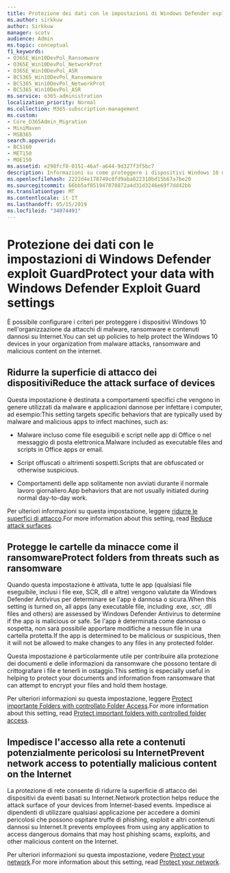 ```yaml
---
title: Protezione dei dati con le impostazioni di Windows Defender exploit Guard
ms.author: sirkkuw
author: Sirkkuw
manager: scotv
audience: Admin
ms.topic: conceptual
f1_keywords:
- O365E_Win10DevPol_Ransomware
- O365E_Win10DevPol_NetworkProt
- O365E_Win10DevPol_ASR
- BCS365_Win10DevPol_Ransomware
- BCS365_Win10DevPol_NetworkProt
- BCS365_Win10DevPol_ASR
ms.service: o365-administration
localization_priority: Normal
ms.collection: M365-subscription-management
ms.custom:
- Core_O365Admin_Migration
- MiniMaven
- MSB365
search.appverid:
- BCS160
- MET150
- MOE150
ms.assetid: e298fcf8-0151-46af-a644-9d327f3f5bc7
description: Informazioni su come proteggere i dispositivi Windows 10 nell'organizzazione da attacchi di malware, ransomware e contenuti dannosi su Internet.
ms.openlocfilehash: 2222d4e178749c8fd9aba822310bd15b67a7be20
ms.sourcegitcommit: 66bb5af851947078872a4d31d3246e69f7dd42bb
ms.translationtype: MT
ms.contentlocale: it-IT
ms.lasthandoff: 05/15/2019
ms.locfileid: "34074491"
---
```

# <a name="protect-your-data-with-windows-defender-exploit-guard-settings"></a><span data-ttu-id="25bd4-103">Protezione dei dati con le impostazioni di Windows Defender exploit Guard</span><span class="sxs-lookup"><span data-stu-id="25bd4-103">Protect your data with Windows Defender Exploit Guard settings</span></span>

<span data-ttu-id="25bd4-104">È possibile configurare i criteri per proteggere i dispositivi Windows 10 nell'organizzazione da attacchi di malware, ransomware e contenuti dannosi su Internet.</span><span class="sxs-lookup"><span data-stu-id="25bd4-104">You can set up policies to help protect the Windows 10 devices in your organization from malware attacks, ransomware and malicious content on the internet.</span></span>
  
## <a name="reduce-the-attack-surface-of-devices"></a><span data-ttu-id="25bd4-105">Ridurre la superficie di attacco dei dispositivi</span><span class="sxs-lookup"><span data-stu-id="25bd4-105">Reduce the attack surface of devices</span></span>

<span data-ttu-id="25bd4-106">Questa impostazione è destinata a comportamenti specifici che vengono in genere utilizzati da malware e applicazioni dannose per infettare i computer, ad esempio:</span><span class="sxs-lookup"><span data-stu-id="25bd4-106">This setting targets specific behaviors that are typically used by malware and malicious apps to infect machines, such as:</span></span>
  
- <span data-ttu-id="25bd4-107">Malware incluso come file eseguibili e script nelle app di Office o nel messaggio di posta elettronica.</span><span class="sxs-lookup"><span data-stu-id="25bd4-107">Malware included as executable files and scripts in Office apps or email.</span></span>
    
- <span data-ttu-id="25bd4-108">Script offuscati o altrimenti sospetti.</span><span class="sxs-lookup"><span data-stu-id="25bd4-108">Scripts that are obfuscated or otherwise suspicious.</span></span>
    
- <span data-ttu-id="25bd4-109">Comportamenti delle app solitamente non avviati durante il normale lavoro giornaliero.</span><span class="sxs-lookup"><span data-stu-id="25bd4-109">App behaviors that are not usually initiated during normal day-to-day work.</span></span>
    
<span data-ttu-id="25bd4-110">Per ulteriori informazioni su questa impostazione, leggere [ridurre le superfici di attacco](https://go.microsoft.com/fwlink/?linkid=870417).</span><span class="sxs-lookup"><span data-stu-id="25bd4-110">For more information about this setting, read [Reduce attack surfaces](https://go.microsoft.com/fwlink/?linkid=870417).</span></span>
  
## <a name="protect-folders-from-threats-such-as-ransomware"></a><span data-ttu-id="25bd4-111">Protegge le cartelle da minacce come il ransomware</span><span class="sxs-lookup"><span data-stu-id="25bd4-111">Protect folders from threats such as ransomware</span></span>

<span data-ttu-id="25bd4-112">Quando questa impostazione è attivata, tutte le app (qualsiasi file eseguibile, inclusi i file exe, SCR, dll e altre) vengono valutate da Windows Defender Antivirus per determinare se l'app è dannosa o sicura.</span><span class="sxs-lookup"><span data-stu-id="25bd4-112">When this setting is turned on, all apps (any executable file, including .exe, .scr, .dll files and others) are assessed by Windows Defender Antivirus to determine if the app is malicious or safe.</span></span> <span data-ttu-id="25bd4-113">Se l'app è determinata come dannosa o sospetta, non sarà possibile apportare modifiche a nessun file in una cartella protetta.</span><span class="sxs-lookup"><span data-stu-id="25bd4-113">If the app is determined to be malicious or suspicious, then it will not be allowed to make changes to any files in any protected folder.</span></span>
  
<span data-ttu-id="25bd4-114">Questa impostazione è particolarmente utile per contribuire alla protezione dei documenti e delle informazioni da ransomware che possono tentare di crittografare i file e tenerli in ostaggio.</span><span class="sxs-lookup"><span data-stu-id="25bd4-114">This setting is especially useful in helping to protect your documents and information from ransomware that can attempt to encrypt your files and hold them hostage.</span></span>
  
<span data-ttu-id="25bd4-115">Per ulteriori informazioni su questa impostazione, leggere [Protect importante Folders with controllato Folder Access](https://go.microsoft.com/fwlink/?linkid=870418).</span><span class="sxs-lookup"><span data-stu-id="25bd4-115">For more information about this setting, read [Protect important folders with controlled folder access](https://go.microsoft.com/fwlink/?linkid=870418).</span></span>
  
## <a name="prevent-network-access-to-potentially-malicious-content-on-the-internet"></a><span data-ttu-id="25bd4-116">Impedisce l'accesso alla rete a contenuti potenzialmente pericolosi su Internet</span><span class="sxs-lookup"><span data-stu-id="25bd4-116">Prevent network access to potentially malicious content on the Internet</span></span>

<span data-ttu-id="25bd4-117">La protezione di rete consente di ridurre la superficie di attacco dei dispositivi da eventi basati su Internet.</span><span class="sxs-lookup"><span data-stu-id="25bd4-117">Network protection helps reduce the attack surface of your devices from Internet-based events.</span></span> <span data-ttu-id="25bd4-118">Impedisce ai dipendenti di utilizzare qualsiasi applicazione per accedere a domini pericolosi che possono ospitare truffe di phishing, exploit e altri contenuti dannosi su Internet.</span><span class="sxs-lookup"><span data-stu-id="25bd4-118">It prevents employees from using any application to access dangerous domains that may host phishing scams, exploits, and other malicious content on the Internet.</span></span>
  
<span data-ttu-id="25bd4-119">Per ulteriori informazioni su questa impostazione, vedere [Protect your network](https://go.microsoft.com/fwlink/?linkid=870419).</span><span class="sxs-lookup"><span data-stu-id="25bd4-119">For more information about this setting, read [Protect your network](https://go.microsoft.com/fwlink/?linkid=870419).</span></span>
  

